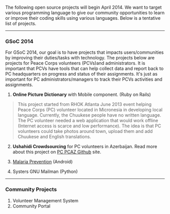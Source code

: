 The following open source projects will begin April 2014. We want to target various programming language to give our community opportunities to learn or improve their coding skills using various languages.  Below is a tentative list of projects.

***

### GSoC 2014

For GSoC 2014, our goal is to have projects that impacts users/communities by improving their duties/tasks with technology. The projects below are projects for Peace Corps volunteers (PCVs)and administrators. It is important that PCVs have tools that can help collect data and report back to PC headquarters on progress and status of their assignments. It's just as important for PC administrators/managers to track their PCVs activities and assignments. 

1. **Online Picture Dictionary** with Mobile component. (Ruby on Rails)
>This project started from RHOK Atlanta June 2013 event helping Peace Corps (PC) volunteer located in Micronesia in developing local language. Currently, the Chuukese people have no written language. The PC volunteer needed a web application that would work offline (Internet access is scarce and low performance). The idea is that PC volunteers could take photos around town, upload them and add Chuukese and English translations. 

2. **Ushahidi Crowdsourcing** for PC volunteers in Azerbaijan. Read more about this project on [PC PCAZ Github](https://github.com/PeaceCorps/PCAZ) site.

3. [Malaria Prevention](https://github.com/systers/ossprojects/wiki/Malaria-Prevention) (Android)


4. Systers GNU Mailman (Python)

***

### Community Projects
1. Volunteer Management System
2. Community Portal
